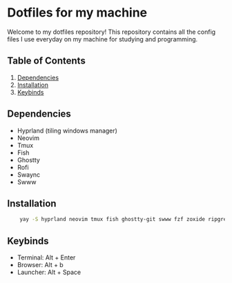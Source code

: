 # Dotfiles for my machine

Welcome to my dotfiles repository! This repository contains all the config files I use everyday on my machine for studying and programming.

## Table of Contents

1. [Dependencies](#Dependencies)
2. [Installation](#installation)
3. [Keybinds](#keybinds)

## Dependencies

- Hyprland (tiling windows manager)
- Neovim
- Tmux
- Fish
- Ghostty
- Rofi
- Swaync
- Swww

## Installation

```sh
    yay -S hyprland neovim tmux fish ghostty-git swww fzf zoxide ripgrep fd rofi waybar eza swaync bat hyprpolkitagent-git xdg-desktop-portal-gtk qt5-wayland qt6-wayland xdg-desktop-portal-hyprland
```

## Keybinds

- Terminal: Alt + Enter
- Browser: Alt + b
- Launcher: Alt + Space
